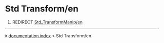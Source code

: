 # Std Transform/en
1.  REDIRECT [Std_TransformManip/en](Std_TransformManip/en.md)



---
⏵ [documentation index](../README.md) > Std Transform/en
